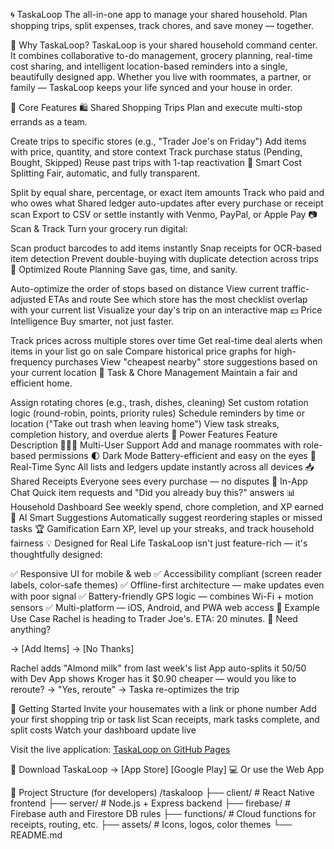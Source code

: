 🌀 TaskaLoop
The all-in-one app to manage your shared household.
Plan shopping trips, split expenses, track chores, and save money — together.

🧠 Why TaskaLoop?
TaskaLoop is your shared household command center. It combines collaborative to-do management, grocery planning, real-time cost sharing, and intelligent location-based reminders into a single, beautifully designed app. Whether you live with roommates, a partner, or family — TaskaLoop keeps your life synced and your house in order.

🌟 Core Features
🛍️ Shared Shopping Trips
Plan and execute multi-stop errands as a team.

Create trips to specific stores (e.g., "Trader Joe's on Friday")
Add items with price, quantity, and store context
Track purchase status (Pending, Bought, Skipped)
Reuse past trips with 1-tap reactivation
🧾 Smart Cost Splitting
Fair, automatic, and fully transparent.

Split by equal share, percentage, or exact item amounts
Track who paid and who owes what
Shared ledger auto-updates after every purchase or receipt scan
Export to CSV or settle instantly with Venmo, PayPal, or Apple Pay
📷 Scan & Track
Turn your grocery run digital:

Scan product barcodes to add items instantly
Snap receipts for OCR-based item detection
Prevent double-buying with duplicate detection across trips
📍 Optimized Route Planning
Save gas, time, and sanity.

Auto-optimize the order of stops based on distance
View current traffic-adjusted ETAs and route
See which store has the most checklist overlap with your current list
Visualize your day's trip on an interactive map
💵 Price Intelligence
Buy smarter, not just faster.

Track prices across multiple stores over time
Get real-time deal alerts when items in your list go on sale
Compare historical price graphs for high-frequency purchases
View "cheapest nearby" store suggestions based on your current location
📅 Task & Chore Management
Maintain a fair and efficient home.

Assign rotating chores (e.g., trash, dishes, cleaning)
Set custom rotation logic (round-robin, points, priority rules)
Schedule reminders by time or location ("Take out trash when leaving home")
View task streaks, completion history, and overdue alerts
🔧 Power Features
Feature	Description
🧑‍🤝‍🧑 Multi-User Support	Add and manage roommates with role-based permissions
🌓 Dark Mode	Battery-efficient and easy on the eyes
🔄 Real-Time Sync	All lists and ledgers update instantly across all devices
📥 Shared Receipts	Everyone sees every purchase — no disputes
💬 In-App Chat	Quick item requests and "Did you already buy this?" answers
📊 Household Dashboard	See weekly spend, chore completion, and XP earned
🧠 AI Smart Suggestions	Automatically suggest reordering staples or missed tasks
🏆 Gamification	Earn XP, level up your streaks, and track household fairness
💡 Designed for Real Life
TaskaLoop isn't just feature-rich — it's thoughtfully designed:

✅ Responsive UI for mobile & web
✅ Accessibility compliant (screen reader labels, color-safe themes)
✅ Offline-first architecture — make updates even with poor signal
✅ Battery-friendly GPS logic — combines Wi-Fi + motion sensors
✅ Multi-platform — iOS, Android, and PWA web access
📱 Example Use Case
Rachel is heading to Trader Joe's.
ETA: 20 minutes.
🛒 Need anything?

→ [Add Items] → [No Thanks]

Rachel adds "Almond milk" from last week's list
App auto-splits it 50/50 with Dev
App shows Kroger has it $0.90 cheaper — would you like to reroute?
→ "Yes, reroute"
→ Taska re-optimizes the trip

🚀 Getting Started
Invite your housemates with a link or phone number
Add your first shopping trip or task list
Scan receipts, mark tasks complete, and split costs
Watch your dashboard update live

Visit the live application: [TaskaLoop on GitHub Pages](https://vanold101.github.io/taska-loop/)

📲 Download TaskaLoop → [App Store] [Google Play]
💻 Or use the Web App

📂 Project Structure (for developers)
/taskaloop
├── client/        # React Native frontend
├── server/        # Node.js + Express backend
├── firebase/      # Firebase auth and Firestore DB rules
├── functions/     # Cloud functions for receipts, routing, etc.
├── assets/        # Icons, logos, color themes
└── README.md
